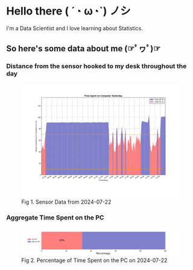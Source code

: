 
# Hello there ( ´◔ ω◔`) ノシ

I'm a Data Scientist and I love learning about Statistics.

## So here's some data about me (☞ﾟヮﾟ)☞


### Distance from the sensor hooked to my desk throughout the day
<figure>
  <picture>
    <source media="(prefers-color-scheme: dark)" srcset="Pi/readme/graphs/lineplot/dark-plot-2024-07-22.png">
    <source media="(prefers-color-scheme: light)" srcset="Pi/readme/graphs/lineplot/light-plot-2024-07-22.png">
    <img alt="Shows a black logo in light color mode and a white one in dark color mode." src="Pi/readme/graphs/lineplot/light-plot-2024-07-22.png">
  </picture>
  <figcaption>Fig 1. Sensor Data from 2024-07-22</figcaption>
</figure>



### Aggregate Time Spent on the PC
<figure>
  <picture>
    <source media="(prefers-color-scheme: dark)" srcset="Pi/readme/graphs/barplot/dark-plot-2024-07-22.png">
    <source media="(prefers-color-scheme: light)" srcset="Pi/readme/graphs/barplot/light-plot-2024-07-22.png">
    <img alt="Shows a black logo in light color mode and a white one in dark color mode." src="Pi/readme/graphs/barplot/light-plot-2024-07-22.png">
  </picture>
  <figcaption>Fig 2. Percentage of Time Spent on the PC on 2024-07-22</figcaption>
</figure>
